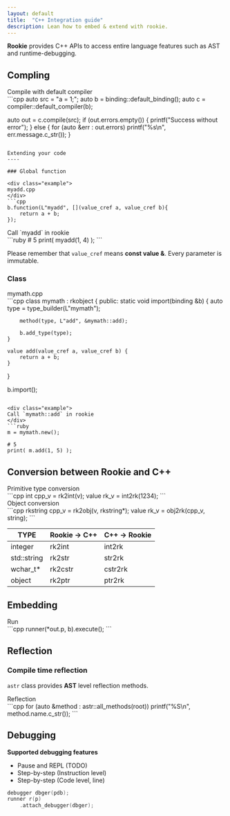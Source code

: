```yaml
---
layout: default
title:  "C++ Integration guide"
description: Lean how to embed & extend with rookie.
---
```


__Rookie__ provides C++ APIs to access entire language features such as AST and runtime-debugging.

Compling
----

<div class="example">
Compile with default compiler
</div>
```cpp
auto src = "a = 1;";
auto b = binding::default_binding();
auto c = compiler::default_compiler(b);

auto out = c.compile(src);
if (out.errors.empty()) {
    printf("Success without error");
}
else {
    for (auto &err : out.errors)
        printf("%s\n", err.message.c_str());
}
```

Extending your code
----

### Global function

<div class="example">
myadd.cpp
</div>
```cpp
b.function(L"myadd", [](value_cref a, value_cref b){
    return a + b;
});
```
<div class="example">
Call `myadd` in rookie
</div>
```ruby
# 5
print( myadd(1, 4) );
```

Please remember that `value_cref` means __const value &__. Every parameter is immutable.

### Class

<div class="example">
mymath.cpp
</div>
```cpp
class mymath : rkobject<mymath> {
public:
    static void import(binding &b) {
        auto type = type_builder(L"mymath");

        method(type, L"add", &mymath::add);

        b.add_type(type);
    }

    value add(value_cref a, value_cref b) {
        return a + b;
    }
}

b.import<mymath>();
```

<div class="example">
Call `mymath::add` in rookie
</div>
```ruby
m = mymath.new();

# 5
print( m.add(1, 5) );
```

Conversion between Rookie and C++
----

<div class="example">
Primitive type conversion
</div>
```cpp
int   cpp_v = rk2int(v);
value rk_v  = int2rk(1234);
```

<div class="example">
Object conversion
</div>
```cpp
rkstring cpp_v = rk2obj(v, rkstring*);
value    rk_v  = obj2rk(cpp_v, string);
```

|TYPE        |Rookie → C++  |C++ → Rookie  |
|------------|--------------|--------------|
|integer     |rk2int        |int2rk        |
|std::string |rk2str        |str2rk        |
|wchar_t*    |rk2cstr       |cstr2rk       |
|object      |rk2ptr        |ptr2rk        |

Embedding
----

<div class="example">
Run
</div>
```cpp
runner(*out.p, b).execute();
```

Reflection
----

### Compile time reflection

`astr` class provides __AST__ level reflection methods.

<div class="example">
Reflection
</div>
```cpp
for (auto &method : astr::all_methods(root))
    printf("%S\n", method.name.c_str());
```


Debugging
----

__Supported debugging features__

* Pause and REPL (TODO)
* Step-by-step (Instruction level)
* Step-by-step (Code level, line)

```cpp
debugger dbger(pdb);
runner r(p)
    .attach_debugger(dbger);
```